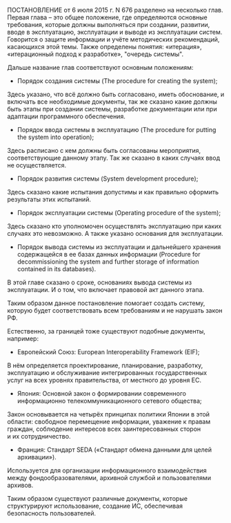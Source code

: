 ПОСТАНОВЛЕНИЕ от 6 июля 2015 г. N 676 разделено на несколько глав. Первая глава – это общее положение, где определяются основные требования, которые должны выполняться при создании, развитии, вводе в эксплуатацию, эксплуатации и выводе из эксплуатации систем. Говорится о защите информации и учёте методических рекомендаций, касающихся этой темы. Также определены понятия: «итерация», «итерационный подход к разработке», "очередь системы".

Дальше название глав соответствуют основным положениям:

- Порядок создания системы (The procedure for creating the system);

Здесь указано, что всё должно быть согласовано, иметь обоснование, и включать все необходимые документы, так же сказано какие должны быть этапы при создании системы, разработке документации или при адаптации программного обеспечения.

- Порядок ввода системы в эксплуатацию (The procedure for putting the system into operation);

Здесь расписано с кем должны быть согласованы мероприятия, соответствующие данному этапу. Так же сказано в каких случаях ввод не осуществляется.

- Порядок развития системы (System development procedure);

Здесь сказано какие испытания допустимы и как правильно оформить результаты этих испытаний.

- Порядок эксплуатации системы (Operating procedure of the system);

Здесь сказано кто уполномочен осуществлять эксплуатацию при каких случаях это невозможно. А также указано основания для эксплуатации.

- Порядок вывода системы из эксплуатации и дальнейшего хранения содержащейся в ее базах данных информации (Procedure for decommissioning the system and further storage of information contained in its databases).

В этой главе сказано о сроке, основаниях вывода системы из эксплуатации. И о том, что включает правовой акт данного этапа.

Таким образом данное постановление помогает создать систему, которую будет соответствовать всем требованиям и не нарушать закон РФ.

Естественно, за границей тоже существуют подобные документы, например:

- Европейский Союз: European Interoperability Framework (EIF);

В нём определяется проектирование, планирование, разработку, эксплуатацию и обслуживание интегрированных государственных услуг на всех уровнях правительства, от местного до уровня ЕС.

- Япония: Основной закон о формировании современного информационно телекоммуникационного сетевого общества;

Закон основывается на четырёх принципах политики Японии в этой области: свободное перемещение информации, уважение к правам граждан, соблюдение интересов всех заинтересованных сторон и их сотрудничество.

- Франция: Стандарт SEDA («Стандарт обмена данными для целей архивации»).

Используется для организации информационного взаимодействия между фондообразователями, архивной службой и пользователями архивов.

Таким образом существуют различные документы, которые структурируют использование, создание ИС, обеспечивая безопасность пользователей.